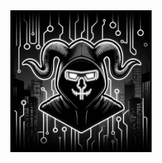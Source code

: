 <div align="center">
<img src="https://raw.githubusercontent.com/team-ovis/.github/master/profile/ovis.png" width="45%"></center>
</div>
